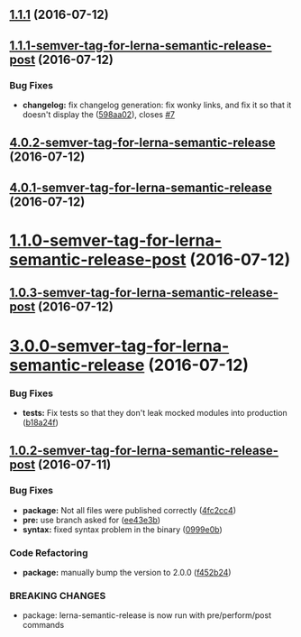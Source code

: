 <a name="1.1.1"></a>
## [1.1.1](https://github.com/atlassian/https://github.com/atlassian/lerna-semantic-release.git/compare/1.1.1-semver-tag-for-lerna-semantic-release-post...v1.1.1) (2016-07-12)



<a name="1.1.1-semver-tag-for-lerna-semantic-release-post"></a>
## [1.1.1-semver-tag-for-lerna-semantic-release-post](https://github.com/atlassian/https://github.com/atlassian/lerna-semantic-release.git/compare/4.0.2-semver-tag-for-lerna-semantic-release...1.1.1-semver-tag-for-lerna-semantic-release-post) (2016-07-12)


### Bug Fixes

* **changelog:** fix changelog generation: fix wonky links, and fix it so that it doesn't display the ([598aa02](https://github.com/atlassian/https://github.com/atlassian/lerna-semantic-release.git/commit/598aa02)), closes [#7](https://github.com/atlassian/https://github.com/atlassian/lerna-semantic-release.git/issues/7)



<a name="4.0.2-semver-tag-for-lerna-semantic-release"></a>
## [4.0.2-semver-tag-for-lerna-semantic-release](https://github.com/atlassian/https://github.com/atlassian/lerna-semantic-release.git/compare/4.0.1-semver-tag-for-lerna-semantic-release...4.0.2-semver-tag-for-lerna-semantic-release) (2016-07-12)



<a name="4.0.1-semver-tag-for-lerna-semantic-release"></a>
## [4.0.1-semver-tag-for-lerna-semantic-release](https://github.com/atlassian/https://github.com/atlassian/lerna-semantic-release.git/compare/1.1.0-semver-tag-for-lerna-semantic-release-post...4.0.1-semver-tag-for-lerna-semantic-release) (2016-07-12)



<a name="1.1.0-semver-tag-for-lerna-semantic-release-post"></a>
# [1.1.0-semver-tag-for-lerna-semantic-release-post](https://github.com/atlassian/https://github.com/atlassian/lerna-semantic-release.git/compare/1.0.3-semver-tag-for-lerna-semantic-release-post...1.1.0-semver-tag-for-lerna-semantic-release-post) (2016-07-12)



<a name="1.0.3-semver-tag-for-lerna-semantic-release-post"></a>
## [1.0.3-semver-tag-for-lerna-semantic-release-post](https://github.com/atlassian/https://github.com/atlassian/lerna-semantic-release.git/compare/3.0.0-semver-tag-for-lerna-semantic-release...1.0.3-semver-tag-for-lerna-semantic-release-post) (2016-07-12)



<a name="3.0.0-semver-tag-for-lerna-semantic-release"></a>
# [3.0.0-semver-tag-for-lerna-semantic-release](https://github.com/atlassian/https://github.com/atlassian/lerna-semantic-release.git/compare/1.0.2-semver-tag-for-lerna-semantic-release-post...3.0.0-semver-tag-for-lerna-semantic-release) (2016-07-12)


### Bug Fixes

* **tests:** Fix tests so that they don't leak mocked modules into production ([b18a24f](https://github.com/atlassian/https://github.com/atlassian/lerna-semantic-release.git/commit/b18a24f))



<a name="1.0.2-semver-tag-for-lerna-semantic-release-post"></a>
## [1.0.2-semver-tag-for-lerna-semantic-release-post](https://github.com/atlassian/https://github.com/atlassian/lerna-semantic-release.git/compare/1.0.1-semver-tag-for-lerna-semantic-release-post...1.0.2-semver-tag-for-lerna-semantic-release-post) (2016-07-11)


### Bug Fixes

* **package:** Not all files were published correctly ([4fc2cc4](https://github.com/atlassian/https://github.com/atlassian/lerna-semantic-release.git/commit/4fc2cc4))
* **pre:** use branch asked for ([ee43e3b](https://github.com/atlassian/https://github.com/atlassian/lerna-semantic-release.git/commit/ee43e3b))
* **syntax:** fixed syntax problem in the binary ([0999e0b](https://github.com/atlassian/https://github.com/atlassian/lerna-semantic-release.git/commit/0999e0b))


### Code Refactoring

* **package:** manually bump the version to 2.0.0 ([f452b24](https://github.com/atlassian/https://github.com/atlassian/lerna-semantic-release.git/commit/f452b24))


### BREAKING CHANGES

* package: lerna-semantic-release is now run with pre/perform/post commands



